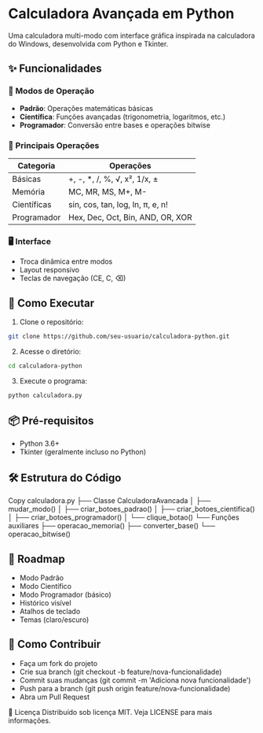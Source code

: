# Calculadora Avançada em Python

Uma calculadora multi-modo com interface gráfica inspirada na calculadora do Windows, desenvolvida com Python e Tkinter.

## ✨ Funcionalidades

### 🔢 Modos de Operação
- **Padrão**: Operações matemáticas básicas
- **Científica**: Funções avançadas (trigonometria, logaritmos, etc.)
- **Programador**: Conversão entre bases e operações bitwise

### 🧮 Principais Operações
| Categoria        | Operações                          |
|------------------|-----------------------------------|
| Básicas          | +, -, *, /, %, √, x², 1/x, ±      |
| Memória          | MC, MR, MS, M+, M-                |
| Científicas      | sin, cos, tan, log, ln, π, e, n!  |
| Programador      | Hex, Dec, Oct, Bin, AND, OR, XOR  |

### 🖥️ Interface
- Troca dinâmica entre modos
- Layout responsivo
- Teclas de navegação (CE, C, ⌫)

## 🚀 Como Executar

1. Clone o repositório:
```bash
git clone https://github.com/seu-usuario/calculadora-python.git
```
2. Acesse o diretório:
```bash
cd calculadora-python
```
3. Execute o programa:
```bash
python calculadora.py
```
## 📦 Pré-requisitos
- Python 3.6+
- Tkinter (geralmente incluso no Python)

## 🛠️ Estrutura do Código
Copy
calculadora.py
├── Classe CalculadoraAvancada
│   ├── mudar_modo()
│   ├── criar_botoes_padrao()
│   ├── criar_botoes_cientifica()
│   ├── criar_botoes_programador()
│   └── clique_botao()
└── Funções auxiliares
    ├── operacao_memoria()
    ├── converter_base()
    └── operacao_bitwise()
## 🌟 Roadmap
- Modo Padrão
- Modo Científico
- Modo Programador (básico)
- Histórico visível
- Atalhos de teclado
- Temas (claro/escuro)

## 🤝 Como Contribuir
- Faça um fork do projeto
- Crie sua branch (git checkout -b feature/nova-funcionalidade)
- Commit suas mudanças (git commit -m 'Adiciona nova funcionalidade')
- Push para a branch (git push origin feature/nova-funcionalidade)
- Abra um Pull Request

📄 Licença
Distribuído sob licença MIT. Veja LICENSE para mais informações.
